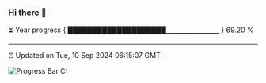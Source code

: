 ### Hi there 👋

⏳ Year progress { ████████████████████▁▁▁▁▁▁▁▁▁▁ } 69.20 %

---

⏰ Updated on Tue, 10 Sep 2024 06:15:07 GMT

![Progress Bar CI](https://github.com/code-lakshay/GitHub-Actions-Demo/workflows/Progress%20Bar%20CI/badge.svg)
